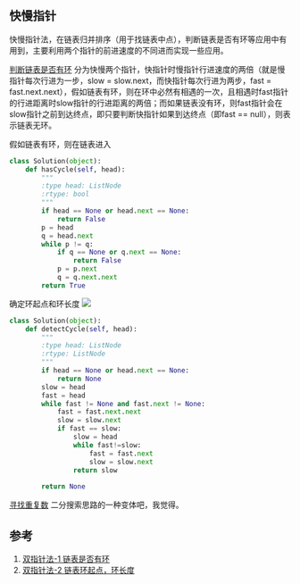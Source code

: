 ## 快慢指针
快慢指针法，在链表归并排序（用于找链表中点），判断链表是否有环等应用中有用到，主要利用两个指针的前进速度的不同进而实现一些应用。


[判断链表是否有环](https://leetcode-cn.com/problems/linked-list-cycle/)
分为快慢两个指针，快指针时慢指针行进速度的两倍（就是慢指针每次行进为一步，slow = slow.next，而快指针每次行进为两步，fast = fast.next.next），假如链表有环，则在环中必然有相遇的一次，且相遇时fast指针的行进距离时slow指针的行进距离的两倍；而如果链表没有环，则fast指针会在slow指针之前到达终点，即只要判断快指针如果到达终点（即fast == null），则表示链表无环。

假如链表有环，则在链表进入
```python
class Solution(object):
    def hasCycle(self, head):
        """
        :type head: ListNode
        :rtype: bool
        """
        if head == None or head.next == None:
            return False
        p = head
        q = head.next
        while p != q:
            if q == None or q.next == None:
                return False
            p = p.next
            q = q.next.next
        return True
```
确定环起点和环长度
![](https://img-blog.csdn.net/20180325165658972?watermark/2/text/aHR0cHM6Ly9ibG9nLmNzZG4ubmV0L3dlaXhpbl8zODQ5OTIxNQ==/font/5a6L5L2T/fontsize/400/fill/I0JBQkFCMA==/dissolve/70)
```python
class Solution(object):
    def detectCycle(self, head):
        """
        :type head: ListNode
        :rtype: ListNode
        """
        if head == None or head.next == None:
            return None
        slow = head
        fast = head
        while fast != None and fast.next != None:
            fast = fast.next.next
            slow = slow.next
            if fast == slow:
                slow = head
                while fast!=slow:
                    fast = fast.next
                    slow = slow.next
                return slow
            
        return None
```



[寻找重复数](https://leetcode-cn.com/problems/find-the-duplicate-number/description/) 二分搜索思路的一种变体吧，我觉得。



## 参考
1. [双指针法-1 链表是否有环](https://blog.csdn.net/NoMasp/article/details/51598735)
2. [双指针法-2 链表环起点，环长度](https://blog.csdn.net/weixin_38499215/article/details/79688285)
